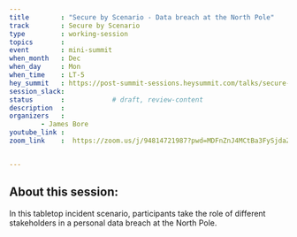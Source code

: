 ```yaml
---
title        : "Secure by Scenario - Data breach at the North Pole"
track        : Secure by Scenario
type         : working-session
topics       :
event        : mini-summit
when_month   : Dec
when_day     : Mon
when_time    : LT-5
hey_summit   : https://post-summit-sessions.heysummit.com/talks/secure-by-scenario-1/
session_slack:
status       :            # draft, review-content
description  :
organizers   : 
        - James Bore
youtube_link : 
zoom_link    :  https://zoom.us/j/94814721987?pwd=MDFnZnJ4MCtBa3FySjdaZHYvZXptQT09


---
```

## About this session:

In this tabletop incident scenario, participants take the role of
different stakeholders in a personal data breach at the North Pole.
